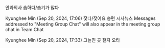 안과의사
습하다/습기가 많다
 
Kyunghee Min (Sep 20, 2024, 17:06)
젖다/젖어요
송편
시사뉴스
Messages addressed to "Meeting Group Chat" will also appear in the meeting group chat in Team Chat
 
Kyunghee Min (Sep 20, 2024, 17:33)
그늘진 곳
철자
오타